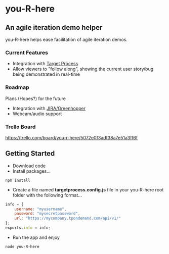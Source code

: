 you-R-here
==========

An agile iteration demo helper
------------------------------

you-R-here helps ease facilitation of agile iteration demos.

### Current Features
*  Integration with [Target Process](http://www.targetprocess.com/)
*  Allow viewers to "follow along", showing the current user story/bug being demonstrated in real-time

### Roadmap
Plans (Hopes?) for the future
*  Integration with [JIRA/Greenhopper](http://www.atlassian.com/software/greenhopper/overview)
*  Webcam/audio support

### Trello Board
https://trello.com/board/you-r-here/5072e0f3adf38a7e51a3ff6f

Getting Started
------------------------------

*  Download code
*  Install packages...

```Shell
npm install
```

*  Create a file named __targetprocess.config.js__ file in your you-R-here root folder with the following format...	

```javascript
info = {
	username: "myusername",
	password: "mysecretpassword",
	url: "https://mycompany.tpondemand.com/api/v1/"
};
exports.info = info;
```

*  Run the app and enjoy

```Shell
node you-R-here
```
